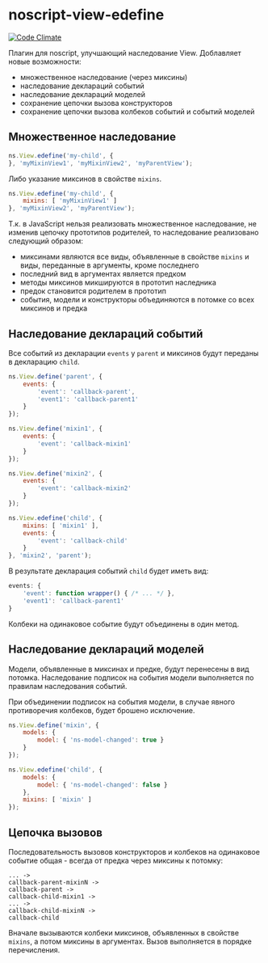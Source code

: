 # noscript-view-edefine

[![Code Climate](https://codeclimate.com/github/yandex-ui/noscript-view-edefine/badges/gpa.svg)](https://codeclimate.com/github/yandex-ui/noscript-view-edefine)

Плагин для noscript, улучшающий наследование View.
Доблавляет новые возможности:
 * множественное наследование (через миксины)
 * наследование деклараций событий
 * наследование деклараций моделей
 * сохранение цепочки вызова конструкторов
 * сохранение цепочки вызова колбеков событий и событий моделей

## Множественное наследование
```js
ns.View.edefine('my-child', {
}, 'myMixinView1', 'myMixinView2', 'myParentView');
```

Либо указание миксинов в свойстве `mixins`.
```js
ns.View.edefine('my-child', {
    mixins: [ 'myMixinView1' ]
}, 'myMixinView2', 'myParentView');
```

Т.к. в JavaScript нельзя реализовать множественное наследование, не изменив цепочку прототипов родителей,
то наследование реализовано следующий образом:
 * миксинами являются все виды, объявленные в свойстве `mixins` и виды, переданные в аргументы, кроме последнего
 * последний вид в аргументах является предком
 * методы миксинов микшируются в прототип наследника
 * предок становится родителем в прототип
 * события, модели и конструкторы объединяются в потомке со всех миксинов и предка

## Наследование деклараций событий

Все событий из декларации `events` у `parent` и миксинов будут переданы в декларацию `child`.
```js
ns.View.define('parent', {
    events: {
        'event': 'callback-parent',
        'event1': 'callback-parent1'
    }
});

ns.View.define('mixin1', {
    events: {
        'event': 'callback-mixin1'
    }
});

ns.View.define('mixin2', {
    events: {
        'event': 'callback-mixin2'
    }
});

ns.View.edefine('child', {
    mixins: [ 'mixin1' ],
    events: {
        'event': 'callback-child'
    }
}, 'mixin2', 'parent');
```

В результате декларация событий `child` будет иметь вид:
```js
events: {
    'event': function wrapper() { /* ... */ },
    'event1': 'callback-parent1'
}
```

Колбеки на одинаковое событие будут объединены в один метод.

## Наследование деклараций моделей

Модели, объявленные в миксинах и предке, будут перенесены в вид потомка.
Наследование подписок на события модели выполняется по правилам наследования событий.

При объединении подписок на события модели, в случае явного противоречия колбеков, будет брошено исключение.

```js
ns.View.define('mixin', {
    models: {
        model: { 'ns-model-changed': true }
    }
});

ns.View.edefine('child', {
    models: {
        model: { 'ns-model-changed': false }
    },
    mixins: [ 'mixin' ]
});
```


## Цепочка вызовов

Последовательность вызовов конструкторов и колбеков на одинаковое событие общая - всегда от предка через миксины к потомку:
```
... ->
callback-parent-mixinN ->
callback-parent ->
callback-child-mixin1 ->
... ->
callback-child-mixinN ->
callback-child
```

Вначале вызываются колбеки миксинов, объявленных в свойстве `mixins`, а потом миксины в аргументах.
Вызов выполняется в порядке перечисления.
